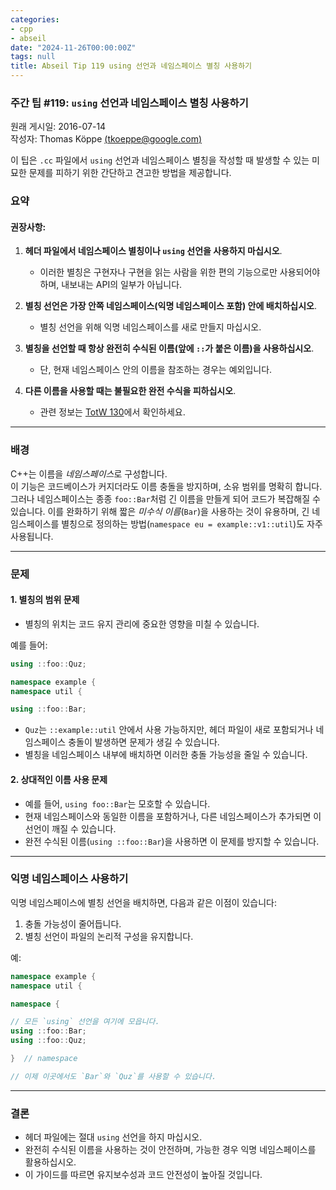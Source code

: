 ```yaml
---
categories:
- cpp
- abseil
date: "2024-11-26T00:00:00Z"
tags: null
title: Abseil Tip 119 using 선언과 네임스페이스 별칭 사용하기
---
```


### 주간 팁 #119: `using` 선언과 네임스페이스 별칭 사용하기

원래 게시일: 2016-07-14  
작성자: Thomas Köppe [(tkoeppe@google.com)](mailto:tkoeppe@google.com)

이 팁은 `.cc` 파일에서 `using` 선언과 네임스페이스 별칭을 작성할 때 발생할 수 있는 미묘한 문제를 피하기 위한 간단하고 견고한 방법을 제공합니다.

### **요약**

#### 권장사항:
1. **헤더 파일에서 네임스페이스 별칭이나 `using` 선언을 사용하지 마십시오**.
   - 이러한 별칭은 구현자나 구현을 읽는 사람을 위한 편의 기능으로만 사용되어야 하며, 내보내는 API의 일부가 아닙니다.

2. **별칭 선언은 가장 안쪽 네임스페이스(익명 네임스페이스 포함) 안에 배치하십시오**.
   - 별칭 선언을 위해 익명 네임스페이스를 새로 만들지 마십시오.

3. **별칭을 선언할 때 항상 완전히 수식된 이름(앞에 `::`가 붙은 이름)을 사용하십시오**.
   - 단, 현재 네임스페이스 안의 이름을 참조하는 경우는 예외입니다.

4. **다른 이름을 사용할 때는 불필요한 완전 수식을 피하십시오**.
   - 관련 정보는 [TotW 130](http://google.github.io/styleguide/cppguide.html)에서 확인하세요.

---

### **배경**

C++는 이름을 *네임스페이스*로 구성합니다.  
이 기능은 코드베이스가 커지더라도 이름 충돌을 방지하며, 소유 범위를 명확히 합니다. 그러나 네임스페이스는 종종 `foo::Bar`처럼 긴 이름을 만들게 되어 코드가 복잡해질 수 있습니다. 이를 완화하기 위해 짧은 *미수식 이름*(`Bar`)을 사용하는 것이 유용하며, 긴 네임스페이스를 별칭으로 정의하는 방법(`namespace eu = example::v1::util`)도 자주 사용됩니다.

---

### **문제**

#### **1. 별칭의 범위 문제**
- 별칭의 위치는 코드 유지 관리에 중요한 영향을 미칠 수 있습니다.

예를 들어:

```cpp
using ::foo::Quz;

namespace example {
namespace util {

using ::foo::Bar;
```

- `Quz`는 `::example::util` 안에서 사용 가능하지만, 헤더 파일이 새로 포함되거나 네임스페이스 충돌이 발생하면 문제가 생길 수 있습니다.
- 별칭을 네임스페이스 내부에 배치하면 이러한 충돌 가능성을 줄일 수 있습니다.

#### **2. 상대적인 이름 사용 문제**
- 예를 들어, `using foo::Bar`는 모호할 수 있습니다.
- 현재 네임스페이스와 동일한 이름을 포함하거나, 다른 네임스페이스가 추가되면 이 선언이 깨질 수 있습니다.
- 완전 수식된 이름(`using ::foo::Bar`)을 사용하면 이 문제를 방지할 수 있습니다.

---

### **익명 네임스페이스 사용하기**

익명 네임스페이스에 별칭 선언을 배치하면, 다음과 같은 이점이 있습니다:
1. 충돌 가능성이 줄어듭니다.
2. 별칭 선언이 파일의 논리적 구성을 유지합니다.

예:

```cpp
namespace example {
namespace util {

namespace {

// 모든 `using` 선언을 여기에 모읍니다.
using ::foo::Bar;
using ::foo::Quz;

}  // namespace

// 이제 이곳에서도 `Bar`와 `Quz`를 사용할 수 있습니다.
```

---

### **결론**

- 헤더 파일에는 절대 `using` 선언을 하지 마십시오.
- 완전히 수식된 이름을 사용하는 것이 안전하며, 가능한 경우 익명 네임스페이스를 활용하십시오.  
- 이 가이드를 따르면 유지보수성과 코드 안전성이 높아질 것입니다.